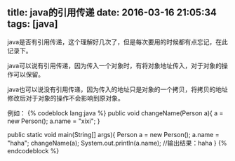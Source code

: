 title: java的引用传递
date: 2016-03-16 21:05:34
tags: [java]
---
java是否有引用传递，这个理解好几次了，但是每次要用的时候都有点忘记，在此记录下。

java可以说有引用传递，因为传入一个对象时，有将对象地址传入，对于对象的操作可以保留。

java也可以说没有引用传递，因为传入的地址只是对象的一个拷贝，将拷贝的地址修改后对于对象的操作不会影响到原对象。

例如：
{% codeblock lang:java %}
public void changeName(Person a){
	a = new Person();
	a.name = "xixi";
}

public static void main(String[] args){
	Person a = new Person();
	a.name = "haha";
	changeName(a);
	System.out.println(a.name);
	//输出结果：haha
}
{% endcodeblock %}